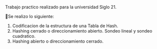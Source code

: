 Trabajo practico realizado para la universidad Siglo 21.

📌Se realizo lo siguiente:
1) Codificacion de la estructura de una Tabla de Hash. 
2) Hashing cerrado o direccionamiento abierto. Sondeo lineal y sondeo cuadratico.
3) Hashing abierto o direccionamiento cerrado.
   
